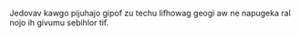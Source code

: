 Jedovav kawgo pijuhajo gipof zu techu lifhowag geogi aw ne napugeka ral nojo ih givumu sebihlor tif.